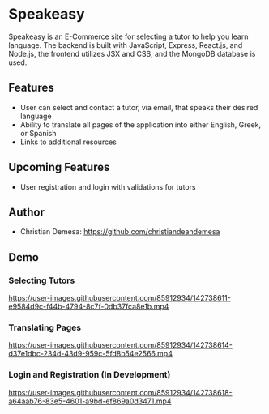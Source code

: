 # Speakeasy
Speakeasy is an E-Commerce site for selecting a tutor to help you learn language. The backend is built with JavaScript, Express, React.js, and Node.js, the frontend utilizes JSX and CSS, and the MongoDB database is used.

## Features
- User can select and contact a tutor, via email, that speaks their desired language
- Ability to translate all pages of the application into either English, Greek, or Spanish
- Links to additional resources

## Upcoming Features
- User registration and login with validations for tutors

## Author
- Christian Demesa: https://github.com/christiandeandemesa

## Demo
### Selecting Tutors

https://user-images.githubusercontent.com/85912934/142738611-e9584d9c-f44b-4794-8c7f-0db37fca8e1b.mp4

### Translating Pages

https://user-images.githubusercontent.com/85912934/142738614-d37e1dbc-234d-43d9-959c-5fd8b54e2566.mp4

### Login and Registration (In Development)

https://user-images.githubusercontent.com/85912934/142738618-a64aab76-83e5-4601-a9bd-ef869a0d3471.mp4

